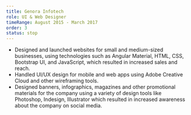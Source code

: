 ```yaml
---
title: Genora Infotech
role: UI & Web Designer
timeRange: August 2015 - March 2017
order: 3
status: stop
---
```

<!--StartFragment-->

* Designed and launched websites for small and medium-sized businesses, using technologies such as Angular Material, HTML, CSS, Bootstrap UI, and JavaScript, which resulted in increased sales and reach.
* Handled UI/UX design for mobile and web apps using Adobe Creative Cloud and other wireframing tools.
* Designed banners, infographics, magazines  and other promotional materials for the company using a variety of design tools like Photoshop, Indesign, Illustrator which resulted in increased awareness about the company on social media.

<!--EndFragment-->